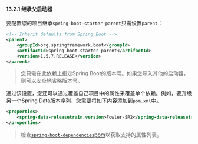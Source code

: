 #### 13.2.1 继承父启动器

要配置您的项目继承`spring-boot-starter-parent`只需设置`parent`：

```xml
<!-- Inherit defaults from Spring Boot -->
<parent>
    <groupId>org.springframework.boot</groupId>
    <artifactId>spring-boot-starter-parent</artifactId>
    <version>1.5.7.RELEASE</version>
</parent>
```

>您只需在此依赖上指定Spring Boot的版本号。如果您导入其他的启动器，则可以安全地省略版本号。

通过该设置，您还可以通过覆盖自己项目中的属性来覆盖单个依赖。例如，要升级另一个Spring Data版本序列，您需要将如下内容添加到`pom.xml`中。

```xml
<properties>
    <spring-data-releasetrain.version>Fowler-SR2</spring-data-releasetrain.version>
</properties>
```

>检查[`spring-boot-dependencies`pom](https://github.com/spring-projects/spring-boot/tree/v1.5.7.RELEASE/spring-boot-dependencies/pom.xml)以获取支持的属性列表。
